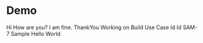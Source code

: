 # Demo

Hi
How are you?
I am fine. ThankYou
Working on Build Use Case 
Id Id
SAM-7
Sample
Hello World

